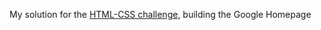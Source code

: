 My solution for the [HTML-CSS challenge](http://www.theodinproject.com/web-development-101/html-css), building the Google Homepage
